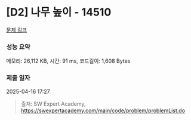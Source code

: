 # [D2] 나무 높이 - 14510 

[문제 링크](https://swexpertacademy.com/main/code/problem/problemDetail.do?contestProbId=AYFofW8qpXYDFAR4) 

### 성능 요약

메모리: 26,112 KB, 시간: 91 ms, 코드길이: 1,608 Bytes

### 제출 일자

2025-04-16 17:27



> 출처: SW Expert Academy, https://swexpertacademy.com/main/code/problem/problemList.do